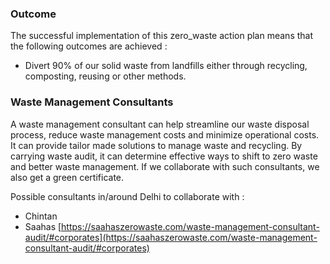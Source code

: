 
### Outcome 

The successful implementation of this zero_waste action plan means that the following outcomes are achieved : 
- Divert 90% of our solid waste from landfills either through recycling, composting, reusing or other methods. 

### Waste Management Consultants 

A waste management consultant can help streamline our waste disposal process, reduce waste management costs and minimize operational costs. It can provide tailor made solutions to manage waste and recycling. By carrying waste audit, it can determine effective ways to shift to zero waste and better waste management. If we collaborate with such consultants, we also get a green certificate. 

Possible consultants in/around Delhi to collaborate with : 
- Chintan 
- Saahas [https://saahaszerowaste.com/waste-management-consultant-audit/#corporates](https://saahaszerowaste.com/waste-management-consultant-audit/#corporates)
<!--stackedit_data:
eyJoaXN0b3J5IjpbLTg5MDM3ODE4MCwtMTQ0NDYwNzcyMiwtMj
A4ODc0NjYxMl19
-->